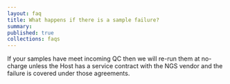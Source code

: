 ```yaml
---
layout: faq
title: What happens if there is a sample failure?
summary:
published: true
collections: faqs
---
```


If your samples have meet incoming QC then we will re-run them at no-charge unless the Host has a service contract with the NGS vendor and the failure is covered under those agreements.
